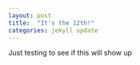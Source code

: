 ```yaml
---
layout: post
title:  "It's the 12th!"
categories: jekyll update
---
```


Just testing to see if this will show up